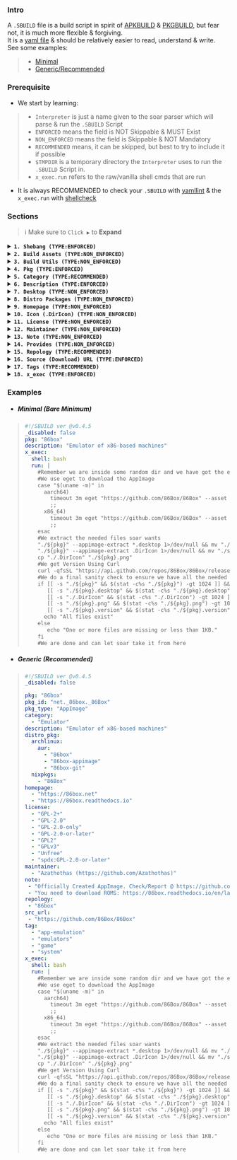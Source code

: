 ### Intro
A `.SBUILD` file is a build script in spirit of [APKBUILD](https://wiki.alpinelinux.org/wiki/APKBUILD_Reference) & [PKGBUILD](https://wiki.archlinux.org/title/PKGBUILD), but fear not, it is much more flexible & forgiving.<br>
It is a [yaml file](https://web.archive.org/web/2/https://spacelift.io/blog/yaml) & should be relatively easier to read, understand & write.<br>
See some examples: 
> - [Minimal](https://github.com/pkgforge/soarpkgs/blob/main/SBUILD_SPEC.md#minimal-bare-minimum)
> - [Generic/Recommended](https://github.com/pkgforge/soarpkgs/blob/main/SBUILD_SPEC.md#generic-recommended)

### Prerequisite
- We start by learning:
> - `Interpreter` is just a name given to the soar parser which will parse & run the `.SBUILD` Script
> - `ENFORCED` means the field is NOT Skippable & MUST Exist
> - `NON_ENFORCED` means the field is Skippable & NOT Mandatory
> - `RECOMMENDED` means, it can be skipped, but best to try to include it if possible
> - `$TMPDIR` is a temporary directory the `Interpreter` uses to run the `.SBUILD` Script in.
> - `x_exec.run` refers to the raw/vanilla shell cmds that are run
- It is always RECOMMENDED to check your `.SBUILD` with [yamllint](https://www.yamllint.com/) & the `x_exec.run` with [shellcheck](https://www.shellcheck.net/)


### Sections
> ℹ️ Make sure to `Click ▶` to **Expand**
<!--  -->
<details id="shebang"><summary><b><code>1. Shebang (TYPE:ENFORCED)</code></a></b></summary>
  
  - It starts with `#!/SBUILD ver @${VERSION}` `(TYPE:RECOMMENDED)`
  - It is followed by `_disabled: boolean`, which can either be `true` or `false` which will disable or enable the entire script respectively. `(TYPE:ENFORCED)`
  ```yaml
  #!/SBUILD ver @v0.4.5 #Tells the Interpreter the version
  _disabled: false #Tells the Interpreter to run it
  ```
</details>
<!--  -->
<details id="build_asset"><summary><b><code>2. Build Assets (TYPE:NON_ENFORCED)</code></a></b></summary>

  ```yaml
  #Example ONLY
  #soar will add these using soar dl to $TMPDIR/$OUT prior to running the x_exec part
  build_asset:
    - url: "https://example.com/fileA.tar" #soar dl downloads it
      out: "example_01.tar" #It's saved as $TMPDIR/example_01.tar
    - url: "https://example.com/abc.gif" #soar dl downloads it
      out: "xyz.gif" #It's saved as xyz.gif
  ```
  - This is Optional & can be left empty or removed completely `(TYPE:NON_ENFORCED)`
  - This can be used to pull in Static Assets needed for `x_exec.run` part
  - The benefit of using this over doing it manually in `x_exec.run` is that it's parallelized & pre-downloaded
  - Can have single or multiple entries
</details>
<!--  -->
<details id="build_util"><summary><b><code>3. Build Utils (TYPE:NON_ENFORCED)</code></a></b></summary>

  ```yaml
  #Example ONLY
  #WARNING: DO NOT USE THIS TO INSTALL STUFF LIKE GIT as that is known not to work as static binary
  #This should only be used for static bins, (use build_dep instead CURRENTLY NOT IMPLEMENTED)
  #soar will add these using soar dl temporarily in cache prior to running the x_exec part
  #if these are already installed/cached by soar, soar will skip them (Unless Upgrade is found)
  build_util:
    - "curl" #for web stuff
    - "eget" #to dl from github without curl + jq
    - "ouch" #to extract archives easily without remembering flags
  ```
  - This is Optional & can be left empty or removed completely `(TYPE:NON_ENFORCED)`
  - This can be used to pull in Static Binaries if some extra tools are being used
  - Use this only if your distro doesn't provide it or you need the latest version of a tool
  - Can have single or multiple entries
</details>
<!--  -->
<details id="pkg"><summary><b><code>4. Pkg (TYPE:ENFORCED)</code></a></b></summary>

  ```yaml
  #Example ONLY
  pkg: "Real Name, It will be Installed & Integrated based on this Value"
  pkg_id: "Appstream App Id, flatpak's scheme preferred, otherwise can be empty"
  pkg_type: "Pkg Format, if empty or nonexistent, Interpreter reads Magic Bytes to determine format"
  ```
  - `pkg` is Canonical name of the Package. It will be installed as this regardless of the actual filename. Desktop entry will also show this name `(TYPE:ENFORCED)`
  - `pkg_id` is [AppStream App Id](https://www.freedesktop.org/software/appstream/docs/chap-Metadata.html#tag-id-generic). `(TYPE:RECOMMENDED)`
  > - You can find the `pkg_id` by searching it on [Flathub](https://flathub.org/)
  > > ![image](https://github.com/user-attachments/assets/877263b5-8cbd-4a76-bcb6-1df738643fa2)
  > - You can also find it in Appstream `Appdata.xml` or `Metainfo.xml` files
  > > ![image](https://github.com/user-attachments/assets/0f4d2c3e-95a9-4ad0-b57d-05bbca6f3748)
  > - Sometimes, this id can also be found in `.Desktop` file.
  > - If you can't ind the `pkg_id` at all, you may create a dummy one in `xxx.${TLD}.${DOMAIN}.${PROJECT_NAME}` format
  > > ```bash
  > > xxx.io.github.SuperApp --> #Created from a the site's Homepage: SuperApp.github.io
  > > xxx.com.github.CoolApp --> #Created from https://github.com/CoolApp
  > > ```
  > - `pkg_type` is the Package Format, it can be one of the following (`lowercase`) `(TYPE:RECOMMENDED)` :
  > > - [`AppImage`](https://github.com/Azathothas/Toolpacks-Extras/blob/main/Docs/APPIMAGES.md) denotes it is an [AppImage](https://appimage.org/) `pkg_type: "appimage"`
  > > - [`AppBundle`](https://github.com/Azathothas/Toolpacks-Extras/blob/main/Docs/APPBUNDLES.md) denotes it is an [AppBundle](https://github.com/xplshn/pelf/) `pkg_type: "appbundle"`
  > > - [`archive`](https://github.com/ouch-org/ouch?tab=readme-ov-file#supported-formats) denotes it is an archive (`SELF-EXTRACTABLE`) format: `.7z` `.bz` `.bz2` `.gz` `.lz4` `.lzma` `.rar` `.sz` `.tar` `.xz` `.zst` or a mix-mash of these. This includes formats like [alpix](https://github.com/QaidVoid/alpix), [staticx](https://github.com/JonathonReinhart/staticx) etc. `pkg_type: "archive"`
  > > - [`dynamic`]() denotes it is a Dynamic Binary `pkg_type: "dynamic"`
  > > - [`FlatImage`](https://github.com/Azathothas/Toolpacks-Extras/blob/main/Docs/FLATIMAGES.md) denotes it is a [FlatImage](https://github.com/ruanformigoni/flatimage) `pkg_type: "flatimage"`
  > > - [`GameImage`](https://github.com/Azathothas/Toolpacks-Extras/blob/main/Docs/GAMEIMAGES.md) denotes it is a [GameImage](https://github.com/ruanformigoni/gameimage) `pkg_type: "gameimage"`
  > > - [`NixAppImage`](https://github.com/Azathothas/Toolpacks-Extras/blob/main/Docs/NIXAPPIMAGES.md) denotes it is a [NixAppImage](https://github.com/ralismark/nix-appimage) `pkg_type: "nixappimage"`
  > > - [`RunImage`](https://github.com/Azathothas/Toolpacks-Extras/blob/main/Docs/RUNIMAGES.md) denotes it is a [RunImage](https://github.com/VHSgunzo/runimage) `pkg_type: "runimage"`
  > > - [`static`](https://en.wikipedia.org/wiki/Static_build) denotes it is a Static Binary `pkg_type: "static"`
  > - `Note:` Interpreter will read the magic bytes to determine correct format in case this field is empty.
</details>
<!--  -->
<details id="category"><summary><b><code>5. Category (TYPE:RECOMMENDED)</code></a></b></summary>

  - This is Optional & can be left empty or removed completely `(TYPE:RECOMMENDED)`
  - If it is left empty or doesn't exist, It is set to `Utility` by default.
  - If it is used, it MUST be one of the Registered Categories as per the FreeDesktop Spec
  > - [Main Categories](https://specifications.freedesktop.org/menu-spec/latest/category-registry.html)
  > - [Additional Categories](https://specifications.freedesktop.org/menu-spec/latest/additional-category-registry.html)
  - It can contain multiple entries
  > ```yaml
  > #Example ONLY
  > category:
  >   - "Core"
  >   - "Utility"
  > ```
</details>
<!--  -->
<details id="description"><summary><b><code>6. Description (TYPE:ENFORCED)</code></a></b></summary>
 
  ```yaml
  #Example ONLY
  description: "A short summary about the pkg"
  ``` 
  - Short Summarized Description about the `$pkg` `(TYPE:ENFORCED)`
  - Use [search.nixos.org](https://search.nixos.org/packages) as they have best Descriptions
  - Otherwise Use abridged version from the `$pkg`'s Homepage etc
</details> 
<!--  -->
<details id="desktop"><summary><b><code>7. Desktop (TYPE:NON_ENFORCED)</code></a></b></summary>

  ```yaml
  #Example ONLY
  desktop: "#A Direct RAW URL to download a .desktop file"
  ```
  - This is Optional & can be left empty or removed completely `(TYPE:NON_ENFORCED)`
  - Only One entry is supported
  - This is applicable only if `$pkg_type` is a portable format like `AppImage`, `FlatImage` etc
  - This will be downloaded & saved as `$pkg.desktop` inside `$TMPDIR`
  - This MAY BE OVERWRITTEN, if `x_exec.run` does something to the file, otherwise is used as the default `.Desktop` file
</details>
<!--  -->
<details id="distro_pkg"><summary><b><code>8. Distro Packages (TYPE:NON_ENFORCED)</code></a></b></summary>
 
  - This is Optional & can be left empty or removed completely `(TYPE:NON_ENFORCED)`
  - Use [repology/projects/$pkg](https://repology.org/projects/) to quickly fetch this Information
  ```yaml
  #Example ONLY
  distro_pkg:
   #Not ALL fileds are necessary, they can be left empty or deleted
    #suggests alpine has it
    alpine:
      - "mypkg"
    #suggests archlinux has it
    archlinux:
      #suggests aur has it
      aur:
        - "mypkg-bin"
        - "mypkg-git"
      extra:
      #suggest extra has it
        - "mypkg"
    #suggests debian has it    
    deb:
      - "mypkg"
    #suggests nixpkg has it
    nixpkgs:
      - "#mypkg"
  ``` 
</details> 
<!--  -->
<details id="homepage"><summary><b><code>9. Homepage (TYPE:NON_ENFORCED)</code></a></b></summary>

  ```yaml
  #Example ONLY
  homepage:
    - "https://mypkg.net"
    - "https://mypkg.readthedocs.io"
  ```
  - This is Optional & can be left empty or removed completely `(TYPE:NON_ENFORCED)`
  - This contains the urls to homepage, project page & source code (Git/SVN/etc)
  - This should `NOT BE CONFUSED` with `src_url` which <ins>contains urls</ins> to the page that contains the `download_link`
  - Can have single or multiple entries
  - Use [repology/projects/$pkg/information](https://repology.org/projects/) to quickly fetch this Information
</details>
<!--  -->
<details id="icon"><summary><b><code>10. Icon (.DirIcon) (TYPE:NON_ENFORCED)</code></a></b></summary>

  ```yaml
  icon: "#A Direct RAW URL to download a icon/logo file"
  ```
  - This is Optional & can be left empty or removed completely `(TYPE:NON_ENFORCED)`
  - Only One entry is supported
  - If `$pkg_type` is a NON portable format, then this is used only for `soar query/info`
  - If `$pkg_type` is a portable format like `AppImage`, `FlatImage` , then it is downloaded & saved as `.DirIcon` inside `$TMPDIR`
  - This MAY BE OVERWRITTEN, if `x_exec.run` does something to the file, otherwise is used as the default `.DirIcon` & `$pkg.png` file
  - If the `icon` file is NOT a `png` File, it MUST BE RENAMED to correct `$pkg.format` in the `x_exec.run` step.
</details>
<!--  -->
<details id="license"><summary><b><code>11. License (TYPE:NON_ENFORCED)</code></a></b></summary>

  ```yaml
  #Example ONLY
  license:
    - "GPL-2+"
    - "GPL-2.0"
    - "GPL-2.0-only"
    - "GPL-2.0-or-later"
    - "GPL2"
    - "GPLv3"
    - "Unfree"
    - "spdx:GPL-2.0-or-later"
  ```
  - This is Optional & can be left empty or removed completely `(TYPE:NON_ENFORCED)`
  - Can have single or multiple entries
  - Use [repology/projects/$pkg/information](https://repology.org/projects/) to quickly fetch this Information
</details>
<!--  -->
<details id="maintainer"><summary><b><code>12. Maintainer (TYPE:NON_ENFORCED)</code></a></b></summary>

  ```yaml
  #Example ONLY
  maintainer:
    - "Azathothas (https://github.com/Azathothas)"
    - "QaidVoid (Qaid@Qaidvoid.dev)"
  ```
  - This is Optional & can be left empty or removed completely `(TYPE:NON_ENFORCED)`
  - This shows the author/maintainer of the `$pkg.SBUILD` script
  - A single pkg can have multiple maintainers & contact details or websites can be embedded inside `()`
  - Can have single or multiple entries 
  - You will usually add yourself to this field
</details>
<!--  -->
<details id="note"><summary><b><code>13. Note (TYPE:NON_ENFORCED)</code></a></b></summary>

  ```yaml
  #Example ONLY
  note:
    - "Some note"
    - "Some other note"
  ```
  - This is Optional & can be left empty or removed completely `(TYPE:NON_ENFORCED)`
  - This contains extra information about the `$pkg` such as setup information or errors & quirk.
  - Can have single or multiple entries 
</details>
<!--  -->
<details id="provides"><summary><b><code>14. Provides (TYPE:NON_ENFORCED)</code></a></b></summary>

  ```yaml
  #Example ONLY
  # $pkg itself will always be a default value, so not needed if contains only 1 program and that 1 program is $pkg itself
  provides:
    - "prog-a"
    - "prog-b"
  ```
  - This is Optional & can be left empty or removed completely `(TYPE:NON_ENFORCED)`
  - This lists all programs that are fetched/built during the `x_exec.run` part.
  - If this field is empty or doesn't exist, the interpreter will use `$pkg` as the only value of `provides` by default.
  - If this field exists, soar will treat it as a `$pkg` family containing all programs from `provides`
  - `soar install $pkg` by default will install all programs from `provides`. This is same as `$pkg` when `provides` is empty/nonexistent.
  - `soar install $pkg/$prog` will only install `$prog` from the `$pkg`'s `.SBUILD`
  - Can have single or multiple entries
</details>
<!--  -->
<details id="repology"><summary><b><code>15. Repology (TYPE:RECOMMENDED)</code></a></b></summary>

  ```yaml
  #Example ONLY
  repology:
    - "mypkg"
    - "mypkg-bin"
  ```
  - This is Optional & can be left empty or removed completely `(TYPE:RECOMMENDED)`
  - This contains the package name that [repology](https://repology.org/projects/) uses.
  - Can have single or multiple entries
</details>
<!--  -->
<details id="src_url"><summary><b><code>16. Source (Download) URL (TYPE:ENFORCED)</code></a></b></summary>

  ```yaml
  #Example ONLY
  src_url:
    - "https://gitlab.com/mypkg"
    - "https://github.com/mypkg"
  ```
  - This MUST contain at least `1` URL `(TYPE:ENFORCED)`
  - This contains the url to the `download/source` page which contains the download link for the `pkg`
  - This should `NOT BE CONFUSED` with `homepage`
  - Can have only single or multiple entries
</details>
<!--  -->
<details id="tag"><summary><b><code>17. Tags (TYPE:RECOMMENDED)</code></a></b></summary>

  ```yaml
  #Example ONLY
  tag:
    - "app-emulation"
    - "emulators"
    - "game"
    - "system
  ```
  - This is Optional & can be left empty or removed completely `(TYPE:RECOMMENDED)`
  - This contains tags for better `soar search` as the existing `Category` is quite Limited & Strict
  - Can have single or multiple entries
</details>
<!--  -->
<details id="x_exec"><summary><b><code>18. x_exec (TYPE:ENFORCED)</code></a></b></summary>

  ```yaml
  #Example ONLY
  x_exec:
    shell: bash #Invokes /usr/bin/env ${SHELL}, bash in this case
    run: |
     ${RAW SHELL CMDS}
  ```  
  - This is the Core part, & what actually does all the work. `(TYPE:ENFORCED)`
  - `shell` set's the real interpreter using `/usr/bin/env ${SHELL}`, this can be any shell: `sh` `bash` `fish` `nu` `oils` `zsh`
  - `run` block's shell script MUST not have errors, use [Shellcheck](https://www.shellcheck.net/) to check for it.
  - `Interpreter` will run the shell session with `$pkg` `$pkg_id` env variables pre set & configured.
  - `Interpreter` will also setup `GITHUB_TOKEN` `GITLAB_TOKEN` `HF_TOKEN` if they were exported prior to running `soar build` (Useful for using [gh cli](https://cli.github.com/), [glab](https://gitlab.com/gitlab-org/cli), [eget](https://github.com/zyedidia/eget), [HF CLI](https://huggingface.co/docs/huggingface_hub/en/guides/cli) etc)
  - `Interpreter` will setup a `$TMPDIR` & set it as Current Working Dir `CWD`
  - The Shell CMDs here can be anything but MUST, at end, produce the following files:
  > - `$pkg` file (`>100KB`), this is the main Pkg we are trying to Install
  > - `$pkg.desktop` file (`>3B`) if `$pkg_type` is a Portable Format like AppImage, Otherwise Skipped [Not Needed, if used `desktop`]
  > - `.DirIcon` file (`>1KB`) if `$pkg_type` is a Portable Format like AppImage, Otherwise Skipped [Not Needed, if used `icon`, but may need to rename it to correct `$pkg.format`]
  > - `$pkg.png` file (`>1KB`) if `$pkg_type` is a Portable Format like AppImage & `.DirIcon` doesn't exist
  > - `$pkg.version` file (`>3B`) containing the `$version` information, Otherwise considered `latest`
  - At END, `soar` will copy all the needed files from this `$TMPDIR` to relevant dirs & cleanup (Unless used `--no-clean`)
  - At END, `soar` will also save the entire build log in "${SOAR_DIR}/.cache/logs"
</details>
<!--  -->

### Examples
- ##### Minimal (Bare Minimum)
> ```yaml
> #!/SBUILD ver @v0.4.5
> _disabled: false
> pkg: "86box"
> description: "Emulator of x86-based machines"
> x_exec:
>   shell: bash
>   run: |
>     #Remember we are inside some random dir and we have got the env vars injected ($pkg etc)
>     #We use eget to download the AppImage
>     case "$(uname -m)" in
>       aarch64)
>         timeout 3m eget "https://github.com/86Box/86Box" --asset "arm64" --asset "AppImage" --asset "^.zsync" --to "./${pkg}" && chmod +x "./${pkg}"
>         ;;
>       x86_64)
>         timeout 3m eget "https://github.com/86Box/86Box" --asset "x86_64" --asset "AppImage" --asset "^.zsync" --to "./${pkg}" && chmod +x "./${pkg}"
>         ;;
>     esac
>     #We extract the needed files soar wants
>     "./${pkg}" --appimage-extract *.desktop 1>/dev/null && mv "./squashfs-root/"*.desktop "./${pkg}.desktop"
>     "./${pkg}" --appimage-extract .DirIcon 1>/dev/null && mv "./squashfs-root/.DirIcon" "./.DirIcon"
>     cp "./.DirIcon" "./${pkg}.png"
>     #We get Version Using Curl
>     curl -qfsSL "https://api.github.com/repos/86Box/86Box/releases/latest" | jq -r '.tag_name' > "./${pkg}.version"
>     #We do a final sanity check to ensure we have all the needed files
>     if [[ -s "./${pkg}" && $(stat -c%s "./${pkg}") -gt 1024 ]] && \
>        [[ -s "./${pkg}.desktop" && $(stat -c%s "./${pkg}.desktop") -gt 3 ]] && \
>        [[ -s "./.DirIcon" && $(stat -c%s "./.DirIcon") -gt 1024 ]] && \
>        [[ -s "./${pkg}.png" && $(stat -c%s "./${pkg}.png") -gt 1024 ]] && \
>        [[ -s "./${pkg}.version" && $(stat -c%s "./${pkg}.version") -gt 3 ]]; then
>       echo "All files exist"
>     else
>        echo "One or more files are missing or less than 1KB."
>     fi
>     #We are done and can let soar take it from here
> ```

- ##### Generic (Recommended)
> ```yaml
> #!/SBUILD ver @v0.4.5
> _disabled: false
> 
> pkg: "86box"
> pkg_id: "net._86box._86Box"
> pkg_type: "AppImage"
> category:
>   - "Emulator"
> description: "Emulator of x86-based machines"
> distro_pkg:
>   archlinux:
>     aur:
>       - "86box"
>       - "86box-appimage"
>       - "86box-git"
>   nixpkgs:
>     - "86Box"
> homepage:
>   - "https://86box.net"
>   - "https://86box.readthedocs.io"
> license:
>   - "GPL-2+"
>   - "GPL-2.0"
>   - "GPL-2.0-only"
>   - "GPL-2.0-or-later"
>   - "GPL2"
>   - "GPLv3"
>   - "Unfree"
>   - "spdx:GPL-2.0-or-later"
> maintainer:
>   - "Azathothas (https://github.com/Azathothas)"
> note:
>  - "Officially Created AppImage. Check/Report @ https://github.com/86Box/86Box"
>  - "You need to download ROMS: https://86box.readthedocs.io/en/latest/usage/roms.html"
> repology:
>  - "86box"
> src_url:
>  - "https://github.com/86Box/86Box"
> tag:
>   - "app-emulation"
>   - "emulators"
>   - "game"
>   - "system"
> x_exec:
>   shell: bash
>   run: |
>     #Remember we are inside some random dir and we have got the env vars injected ($pkg etc)
>     #We use eget to download the AppImage
>     case "$(uname -m)" in
>       aarch64)
>         timeout 3m eget "https://github.com/86Box/86Box" --asset "arm64" --asset "AppImage" --asset "^.zsync" --to "./${pkg}" && chmod +x "./${pkg}"
>         ;;
>       x86_64)
>         timeout 3m eget "https://github.com/86Box/86Box" --asset "x86_64" --asset "AppImage" --asset "^.zsync" --to "./${pkg}" && chmod +x "./${pkg}"
>         ;;
>     esac
>     #We extract the needed files soar wants
>     "./${pkg}" --appimage-extract *.desktop 1>/dev/null && mv "./squashfs-root/"*.desktop "./${pkg}.desktop"
>     "./${pkg}" --appimage-extract .DirIcon 1>/dev/null && mv "./squashfs-root/.DirIcon" "./.DirIcon"
>     cp "./.DirIcon" "./${pkg}.png"
>     #We get Version Using Curl
>     curl -qfsSL "https://api.github.com/repos/86Box/86Box/releases/latest" | jq -r '.tag_name' > "./${pkg}.version"
>     #We do a final sanity check to ensure we have all the needed files
>     if [[ -s "./${pkg}" && $(stat -c%s "./${pkg}") -gt 1024 ]] && \
>        [[ -s "./${pkg}.desktop" && $(stat -c%s "./${pkg}.desktop") -gt 3 ]] && \
>        [[ -s "./.DirIcon" && $(stat -c%s "./.DirIcon") -gt 1024 ]] && \
>        [[ -s "./${pkg}.png" && $(stat -c%s "./${pkg}.png") -gt 1024 ]] && \
>        [[ -s "./${pkg}.version" && $(stat -c%s "./${pkg}.version") -gt 3 ]]; then
>       echo "All files exist"
>     else
>        echo "One or more files are missing or less than 1KB."
>     fi
>     #We are done and can let soar take it from here
> ```
